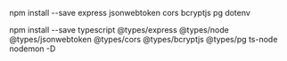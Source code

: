 npm install --save express jsonwebtoken cors bcryptjs pg dotenv

npm install --save typescript @types/express @types/node @types/jsonwebtoken @types/cors @types/bcryptjs @types/pg ts-node nodemon -D
